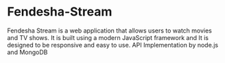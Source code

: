 # Fendesha-Stream
Fendesha Stream is a web application that allows users to watch movies and TV shows. It is built using a modern JavaScript framework and It is designed to be responsive and easy to use.
API Implementation by node.js and MongoDB
